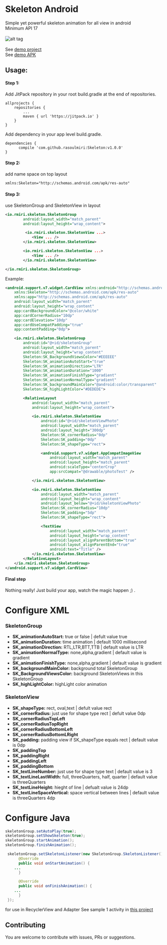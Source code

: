 # Skeleton Android
Simple yet powerful skeleton animation for all view in android 
<br/>
Minimum API 17
<br/><br/>
![alt tag](https://github.com/rasoulmiri/Skeleton/blob/master/demoFile/1.gif)
<br/><br/>
See [demo project](https://github.com/rasoulmiri/Skeleton/tree/master/sample)
<br/>
See [demo APK](https://github.com/rasoulmiri/Skeleton/blob/master/demoFile/sample.apk)
<br/>

## Usage:
#### Step 1:

Add JitPack repository in your root build.gradle at the end of repositories.

    allprojects {
        repositories {
    	    ...
    	    maven { url 'https://jitpack.io' }
        }
    }
   
Add dependency in your app level build.gradle.

    dependencies {
	      compile 'com.github.rasoulmiri:Skeleton:v1.0.0'
	}

#### Step 2:
add name space on top layout
```xml
xmlns:Skeleton="http://schemas.android.com/apk/res-auto" 
```
#### Step 3:
use SkeletonGroup and SkeletonView in layout 
```xml
<io.rmiri.skeleton.SkeletonGroup
        android:layout_width="match_parent"
        android:layout_height="wrap_content">

         <io.rmiri.skeleton.SkeletonView ...>
            <View ... />
        </io.rmiri.skeleton.SkeletonView>

        <io.rmiri.skeleton.SkeletonView ...>
            <View ... />
        </io.rmiri.skeleton.SkeletonView>

</io.rmiri.skeleton.SkeletonGroup>
```
Example:
```xml
<android.support.v7.widget.CardView xmlns:android="http://schemas.android.com/apk/res/android"
    xmlns:Skeleton="http://schemas.android.com/apk/res-auto"
    xmlns:app="http://schemas.android.com/apk/res-auto"
    android:layout_width="match_parent"
    android:layout_height="wrap_content"
    app:cardBackgroundColor="@color/white"
    app:cardCornerRadius="10dp"
    app:cardElevation="10dp"
    app:cardUseCompatPadding="true"
    app:contentPadding="0dp">

    <io.rmiri.skeleton.SkeletonGroup
        android:id="@+id/skeletonGroup"
        android:layout_width="match_parent"
        android:layout_height="wrap_content"
        Skeleton:SK_BackgroundViewsColor="#EEEEEE"
        Skeleton:SK_animationAutoStart="true"
        Skeleton:SK_animationDirection="LTR"
        Skeleton:SK_animationDuration="1000"
        Skeleton:SK_animationFinishType="gradient"
        Skeleton:SK_animationNormalType="gradient"
        Skeleton:SK_backgroundMainColor="@android:color/transparent"
        Skeleton:SK_highLightColor="#DEDEDE">

        <RelativeLayout
            android:layout_width="match_parent"
            android:layout_height="wrap_content">

            <io.rmiri.skeleton.SkeletonView
                android:id="@+id/skeletonViewPhoto"
                android:layout_width="match_parent"
                android:layout_height="300dp"
                Skeleton:SK_cornerRadius="0dp"
                Skeleton:SK_padding="0dp"
                Skeleton:SK_shapeType="rect">

                <android.support.v7.widget.AppCompatImageView
                    android:layout_width="match_parent"
                    android:layout_height="match_parent"
                    android:scaleType="centerCrop"
                    app:srcCompat="@drawable/photoTest" />

            </io.rmiri.skeleton.SkeletonView>

            <io.rmiri.skeleton.SkeletonView
                android:layout_width="match_parent"
                android:layout_height="wrap_content"
                android:layout_below="@+id/skeletonViewPhoto"
                Skeleton:SK_cornerRadius="10dp"
                Skeleton:SK_padding="5dp"
                Skeleton:SK_shapeType="rect">

                <TextView
                    android:layout_width="match_parent"
                    android:layout_height="wrap_content"
                    android:layout_alignParentBottom="true"
                    android:layout_alignParentEnd="true"
                    android:text="Title" />
            </io.rmiri.skeleton.SkeletonView>
        </RelativeLayout>
    </io.rmiri.skeleton.SkeletonGroup>
</android.support.v7.widget.CardView>
```
#### Final step

Nothing really! Just build your app, watch the magic happen ;) .


# Configure XML

### SkeletonGroup
 * **SK_animationAutoStart:** true or false | defult value true
 * **SK_animationDuration:** time animation | default 1000 millisecond
 * **SK_animationDirection:** RTL,LTR,BTT,TTB | default value is LTR
 * **SK_animationNormalType:** none,alpha,gradient | default value is gradient
 * **SK_animationFinishType:** none,alpha,gradient | default value is gradient
 * **SK_backgroundMainColor:** background total SkeletonGroup 
 * **SK_BackgroundViewsColor:** background SkeletonViews in this SkeletonGroup
 * **SK_highLightColor:** highLight color animation


### SkeletonView
 * **SK_shapeType:** rect, oval,text | defult value rect
 * **SK_cornerRadius:** just use for shape type rect | defult value 0dp
 * **SK_cornerRadiusTopLeft**
 * **SK_cornerRadiusTopRight**
 * **SK_cornerRadiusBottomLeft**
 * **SK_cornerRadiusBottomLRight**
 * **SK_padding:** padding view if SK_shapeType equals rect | default value is 0dp
 * **SK_paddingTop**
 * **SK_paddingRight**
 * **SK_paddingLeft**
 * **SK_paddingBottom**
 * **SK_textLineNumber:** just use for shape type text  | default value is 3
 * **SK_textLineLastWidth:** full, threeQuarters, half, quarter | default value is threeQuarters
 * **SK_textLineHeight:** hieght of line | defualt value is 24dp
 * **SK_textLineSpaceVertical:** space vertical between lines | default value is threeQuarters 4dp
 
 # Configure Java
 
 ```java
 skeletonGroup.setAutoPlay(true);
 skeletonGroup.setShowSkeleton(true);
 skeletonGroup.startAnimation();
 skeletonGroup.finishAnimation();
```

```java
 skeletonGroup.setSkeletonListener(new SkeletonGroup.SkeletonListener() {
      @Override
      public void onStartAnimation() {
	...
      }

      @Override
      public void onFinishAnimation() {
	...
      }
 });
```


for use in RecyclerView and Adapter See sample 1 activity in [this project](https://github.com/rasoulmiri/Skeleton/tree/master/sample)
<br/>

## Contributing

You are welcome to contribute with issues, PRs or suggestions.
